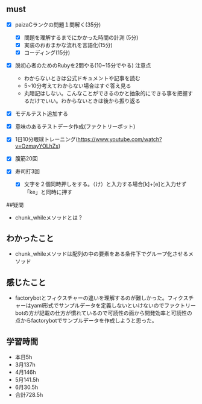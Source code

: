

## must
- [x] paizaCランクの問題１問解く(35分)
  - [x] 問題を理解するまでにかかった時間の計測 (5分)
  - [x] 実装のおおまかな流れを言語化(15分)
  - [x] コーディング(15分)
- [x] 脱初心者のためのRubyを2問やる(10~15分でやる)
  注意点
   -  わからないときは公式ドキュメントや記事を読む
   -  5~10分考えてわからない場合はすぐ答え見る
   -  丸暗記はしない。こんなことができるのかと抽象的にできる事を把握するだけでいい。わからないときは後から振り返る
 - [x] モデルテスト追加する
 - [x] 意味のあるテストデータ作成(ファクトリーボット)

 
- [x] 1日10分眼球トレーニング(https://www.youtube.com/watch?v=OzmayYOLhZs)
- [x] 腹筋20回
- [x] 寿司打3回
  - [x] 文字を２個同時押しをする。（け）と入力する場合[k]+[e]と入力せず「ke」と同時に押す

##疑問
- chunk_whileメソッドとは？


## わかったこと
- chunk_whileメソッドは配列の中の要素をある条件下でグループ化させるメソッド

## 感じたこと
- factorybotとフィクスチャーの違いを理解するのが難しかった。フィクスチャーはyaml形式でサンプルデータを定義しないといけないのでファクトリーbotの方が記載の仕方が慣れているので可読性の面から開発効率と可読性の点からfactorybotでサンプルデータを作成しようと思った。


## 学習時間
  - 本日5h
  - 3月137h
  - 4月146h
  - 5月141.5h
  - 6月30.5h　
  - 合計728.5h
    
